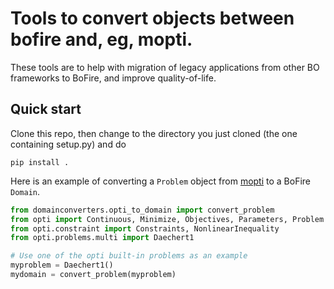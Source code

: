 # Tools to convert objects between bofire and, eg, mopti.

These tools are to help with migration of legacy applications from other BO frameworks to BoFire, and improve quality-of-life.

## Quick start

Clone this repo, then change to the directory you just cloned (the one containing setup.py) and do 

`pip install .`

Here is an example of converting a `Problem` object from [mopti](https://github.com/basf/mopti) to a BoFire `Domain`.

```python
from domainconverters.opti_to_domain import convert_problem
from opti import Continuous, Minimize, Objectives, Parameters, Problem
from opti.constraint import Constraints, NonlinearInequality
from opti.problems.multi import Daechert1

# Use one of the opti built-in problems as an example
myproblem = Daechert1()                    
mydomain = convert_problem(myproblem)
```

